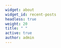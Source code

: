 ```yaml
---
widget: about
widget_id: recent-posts
headless: true
weight: 20
title: " "
active: true
author: admin
---
```

